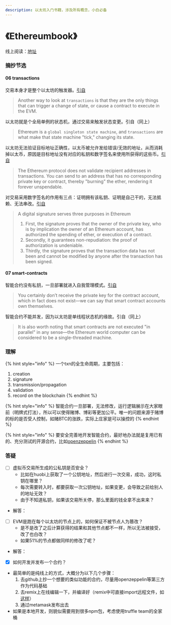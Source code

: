 ```yaml
---
description: 以太坊入门书籍，涉及所有概念，小白必备
---
```


# 《Ethereumbook》

线上阅读：[地址](https://github.com/ethereumbook/ethereumbook)

### 摘抄节选

#### 06 transactions

交易本身才是整个以太坊的触发器。[引自](https://github.com/ethereumbook/ethereumbook/blob/develop/06transactions.asciidoc#transactions)

> Another way to look at `transactions` is that they are the only things that can trigger a change of state, or cause a contract to execute in the EVM.

以太坊就是个全局单例的状态机，通过交易来触发状态变更。引自（同上）

> Ethereum is a `global singleton state machine`, and `transactions` are what make that state machine "tick," changing its state.

以太坊无法验证目标地址正确性，以太币被允许发给错误/无效的地址，从而消耗掉以太币，原因是目标地址没有对应的私钥和数字签名来使用所获得的这些币。[引自](https://github.com/ethereumbook/ethereumbook/blob/develop/06transactions.asciidoc#transaction-recipient)

> The Ethereum protocol does not validate recipient addresses in transactions. You can send to an address that has no corresponding private key or contract, thereby "burning" the ether, rendering it forever unspendable.

对交易采用数字签名的作用有三点：证明拥有该私钥、证明是自己干的，无法抵赖、无法串改。[引自](https://github.com/ethereumbook/ethereumbook/blob/develop/06transactions.asciidoc#the-elliptic-curve-digital-signature-algorithm)

> A digital signature serves three purposes in Ethereum
>
> 1. First, the signature proves that the owner of the private key, who is by implication the owner of an Ethereum account, has authorized the spending of ether, or execution of a contract. 
> 2. Secondly, it guarantees non-repudiation: the proof of authorization is undeniable.
> 3. Thirdly, the signature proves that the transaction data has not been and cannot be modified by anyone after the transaction has been signed.

#### 07 smart-contracts

智能合约没有私钥，一旦部署就进入自我管理模式。[引自](https://github.com/ethereumbook/ethereumbook/blob/develop/07smart-contracts-solidity.asciidoc#life-cycle-of-a-smart-contract)

> You certainly don’t receive the private key for the contract account, which in fact does not exist—we can say that smart contract accounts own themselves.

智能合约不能并发，因为以太坊是单线程状态机的缘故。引自（同上）

> It is also worth noting that smart contracts are not executed "in parallel" in any sense—the Ethereum world computer can be considered to be a single-threaded machine.

### 理解

{% hint style="info" %}
一个txn的全生命周期，主要包括：

1. creation
2. signature
3. transmission/propagation
4. validation
5. record on the blockchain
{% endhint %}

{% hint style="info" %}
智能合约一旦部署，无法修改，运行逻辑展示在大家眼前（明牌式打法），所以可以使得赌博、博彩等更加公平。唯一的问题来源于赌博的标的是否受人控制，如赌BTC的涨跌，实际上庄家是可以操控的
{% endhint %}

{% hint style="info" %}
要安全完善地开发智能合约，最好地办法就是复用已有的、充分测试的开源合约，比如[openzeppelin](https://openzeppelin.com/contracts/)
{% endhint %}

### 答疑

* [ ] 虚拟币交易所生成的公私钥是否安全？
  * 比如在huobi上获取了一个公钥地址，然后进行一次交易，成功，这时私钥在哪里？
  * 每次需要转入时，都要获取一次公钥地址，如果变更，会导致之前给别人的地址无效？
  * 由于不知道私钥，如果该交易所关停，那么里面的钱全拿不出来来？
* 解答：



* [ ] EVM是跑在每个以太坊的节点上的，如何保证不被节点人为篡改？
  * 是不是改了之后计算获得的结果和其他节点都不一样，所以无法被接受，改了也白改？
  * 如果51%的节点都做同样的修改了呢？
* 解答：



* [x] 如何开发并发布一个合约？
* 最简单的是纯线上的方式，大概分为以下几个步骤：
  1. 去github上抄一个想要的类似功能的合约，尽量用openzeppelin等第三方作为代码基础
  2. 去remix上在线编辑一下，并编译好（remix中可直接import远程文件，如[这样](https://github.com/OpenZeppelin/openzeppelin-contracts/contracts/access/Ownable.sol)）
  3. 通过metamask发布出去
* 如果是本地开发，则貌似需要用到很多npm包，考虑使用truffle team的全家桶

